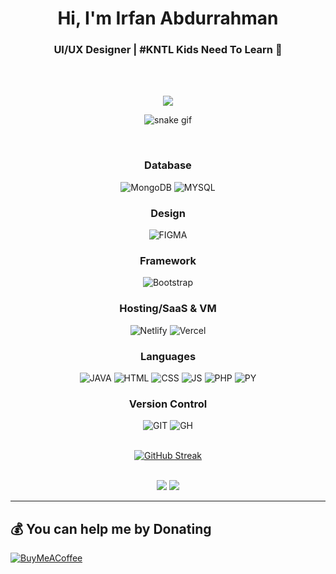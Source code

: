 <h1 align="center">Hi, I'm Irfan Abdurrahman</h1>
<h3 align="center">UI/UX Designer | #KNTL Kids Need To Learn 🐧</h3>

<br><br>

<div align="center">
  <img src="https://user-images.githubusercontent.com/22107794/139580686-887df369-edb8-4bc8-b607-4fbf6d7e4866.gif">

  <br>

  ![snake gif](https://github.com/Erpan1945/Erpan1945/blob/main/github-contribution-grid-snake-dark.svg)

  <br>

  <h3 align="center">Database</h3>
    <img src="https://img.shields.io/badge/phpmyadmin-blue?style=for-the-badge&logo=phpmyadmin&logoColor=white" alt="MongoDB" />
    <img src="https://img.shields.io/badge/mysql-4479A1.svg?style=for-the-badge&logo=mysql&logoColor=white" alt="MYSQL" />

  <br>

  <h3 align="center">Design</h3>
    <img src="https://img.shields.io/badge/figma-%23F24E1E.svg?style=for-the-badge&logo=figma&logoColor=white   " alt="FIGMA" />

  <br>

  <h3 align="center">Framework</h3>
    <img src="https://img.shields.io/badge/bootstrap-%238511FA.svg?style=for-the-badge&logo=bootstrap&logoColor=white" alt="Bootstrap" />

  <br>

  <h3 align="center">Hosting/SaaS & VM</h3>
    <img src="https://img.shields.io/badge/netlify-%23000000.svg?style=for-the-badge&logo=netlify&logoColor=#00C7B7" alt="Netlify" />
    <img src="https://img.shields.io/badge/vercel-%23000000.svg?style=for-the-badge&logo=vercel&logoColor=white" alt="Vercel" />

  <br>

  <h3 align="center">Languages</h3>
    <img src="https://img.shields.io/badge/java-%2300599C.svg?style=for-the-badge&logo=c%2B%2B&logoColor=white" alt="JAVA" />
    <img src="https://img.shields.io/badge/html5-%231572B6.svg?style=for-the-badge&logo=css3&logoColor=white" alt="HTML" />
    <img src="https://img.shields.io/badge/css3-%230175C2.svg?style=for-the-badge&logo=dart&logoColor=white" alt="CSS" />
    <img src="https://img.shields.io/badge/javascript-3670A0?style=for-the-badge&logo=javascript" alt="JS" />
    <img src="https://img.shields.io/badge/php-%23777BB4.svg?style=for-the-badge&logo=php&logoColor=white" alt="PHP" />
    <img src="https://img.shields.io/badge/python-3670A0?style=for-the-badge&logo=python&logoColor=ffdd54" alt="PY" />

  <br>

  <h3 align="center">Version Control</h3>
    <img src="https://img.shields.io/badge/git-%23F05033.svg?style=for-the-badge&logo=git&logoColor=white" alt="GIT" />
    <img src="https://img.shields.io/badge/github-%23121011.svg?style=for-the-badge&logo=github&logoColor=white" alt="GH" />
</div>

<br>

<div align="center">
  
  [![GitHub Streak](https://streak-stats.demolab.com?user=Erpan1945&theme=dark)](https://git.io/streak-stats)
  
</div>

<br>

<div align="center">
  <img src="https://github-readme-stats.vercel.app/api/top-langs/?username=erpan1945&layout=compact&theme=dracula" />
  <img src="https://github-readme-stats.vercel.app/api?username=erpan1945&layout=compact&theme=dracula" />
</div>


---

  ## 💰 You can help me by Donating
  [![BuyMeACoffee](https://img.shields.io/badge/Buy%20Me%20a%20Coffee-ffdd00?style=for-the-badge&logo=buy-me-a-coffee&logoColor=black)](https://saweria.co/yrpan29)

